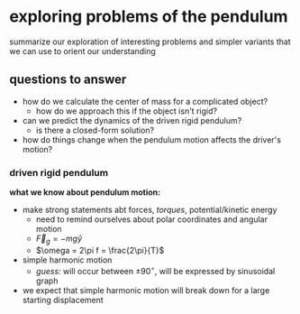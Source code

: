 # exploring problems of the pendulum
summarize our exploration of interesting problems and simpler variants that we can use to orient our understanding

## questions to answer
- how do we calculate the center of mass for a complicated object?
  - how do we approach this if the object isn't rigid?
- can we predict the dynamics of the driven rigid pendulum?
  - is there a closed-form solution?
- how do things change when the pendulum motion affects the driver's motion?

### driven rigid pendulum
**what we know about pendulum motion:**
- make strong statements abt forces, *torques*, potential/kinetic energy
  - need to remind ourselves about polar coordinates and angular motion
  - $\vec{F}_g = -mg\hat{y}$
  - $\omega = 2\pi f = \frac{2\pi}{T}$
- simple harmonic motion
  - *guess:* will occur between $\pm90^{\circ}$, will be expressed by sinusoidal graph
- we expect that simple harmonic motion will break down for a large starting displacement
